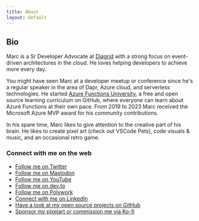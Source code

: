 ```yaml
---
title: About
layout: default
---
```


## Bio

Marc is a Sr Developer Advocate at [Diagrid](https://diagrid.io) with a strong focus on event-driven architectures in the cloud. He loves helping developers to achieve more every day.

You might have seen Marc at a developer meetup or conference since he's a regular speaker in the area of Dapr, Azure cloud, and serverless technologies. He started [Azure Functions University](https://github.com/marcduiker/azure-functions-university), a free and open source learning curriculum on GitHub, where everyone can learn about Azure Functions at their own pace. From 2019 to 2023 Marc received the Microsoft Azure MVP award for his community contributions.

In his spare time, Marc likes to give attention to the creative part of his brain. He likes to create pixel art (check out VSCode Pets), code visuals & music, and an occasional retro game.

### Connect with me on the web

- [Follow me on Twitter](https://twitter.com/marcduiker)
- [Follow me on Mastodon](https://mstdn.social/@marcduiker)
- [Follow me on YouTube](https://www.youtube.com/@marcduiker)
- [Follow me on dev.to](https://dev.to/marcduiker)
- [Follow me on Polywork](https://www.polywork.com/marcduiker)
- [Connect with me on LinkedIn](https://www.linkedin.com/in/marcduiker/)
- [Have a look at my open source projects on GitHub](https://www.github.com/marcduiker)
- [Sponsor my pixelart or commission me via Ko-fi](https://ko-fi.com/marcduiker)
